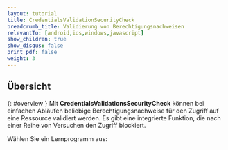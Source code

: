 ```yaml
---
layout: tutorial
title: CredentialsValidationSecurityCheck
breadcrumb_title: Validierung von Berechtigungsnachweisen
relevantTo: [android,ios,windows,javascript]
show_children: true
show_disqus: false
print_pdf: false
weight: 3
---
```

<!-- NLS_CHARSET=UTF-8 -->
## Übersicht
{: #overview }
Mit **CredentialsValidationsSecurityCheck** können bei einfachen Abläufen
beliebige Berechtigungsnachweise für den Zugriff auf eine Ressource validiert werden. Es gibt eine integrierte Funktion,
die nach einer Reihe von Versuchen den Zugriff blockiert. 

Wählen Sie ein Lernprogramm aus: 
